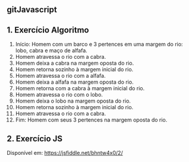 ## gitJavascript

## 1. Exercício Algoritmo

1. Início: Homem com um barco e 3 pertences em uma margem do rio: lobo, cabra e maço de alfafa.
2. Homem atravessa o rio com a cabra.
3. Homem deixa a cabra na margem oposta do rio.
4. Homem retorna sozinho à margem inicial do rio.
5. Homem atravessa o rio com a alfafa.
6. Homem deixa a alfafa na margem oposta do rio.
7. Homem retorna com a cabra à margem inicial do rio.
8. Homem atravessa o rio com o lobo.
9. Homem deixa o lobo na margem oposta do rio.
10. Homem retorna sozinho à margem inicial do rio.
11. Homem atravessa o rio com a cabra.
12. Fim: Homem com seus 3 pertences na margem oposta do rio.

## 2. Exercício JS

Disponível em: https://jsfiddle.net/bhntw4x0/2/